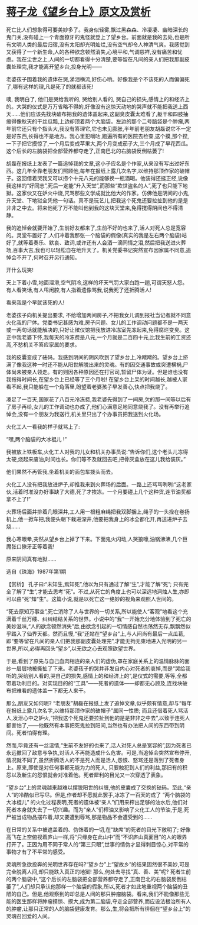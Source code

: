 # [蒋子龙《望乡台上》原文及赏析](https://www.vrrw.net/wx/15337.html)

死亡比人们想象得可要美妙多了。我身似轻雾,飘过黑森森、冷凄凄、幽暗深长的鬼门关,没有碰上一个青面獠牙的鬼怪就登上了望乡台。前面就是我的去处,也是所有文明人类的最后归宿,没有太阳却光明灿烂,没有空气却令人神清气爽。我感觉到又获得了一个新生命,人的各种欲念顿然消失,心境平和,气调慈祥,没有痛苦和忧虑。我在尘世之上,人间的一切都看得十分清楚,要等留在凡间的亲人们把我那副皮囊处理完,我才能离开望乡台,投身光明——

老婆孩子围着我的遗体在哭,涕泪横流,好伤心哟。好像我是个不该死的人而偏偏死了,哪有这样的理,凡是死了的就都该死!

噢, 我明白了, 他们是哭给我听的, 哭给别人看的, 哭自己的损失,感情上的和经济上的。大哭的仪式是万万省略不得的,好像没有这惊天动地的哭声就不能把我送上西天……他们应该先找块破布把我的遗体盖起来,这副臭皮囊太难看了,躯干和四肢抽缩得像秋天的干丝瓜瓢,上边却顶着两个大脑袋。左边的那个二号脑袋是个肿瘤,两年前它还只有个指头大,我没有答理它,它也未见膨胀,半年前老朋友胡磊说它不一定是好东西,长得也不是地方。我心里犯嘀咕,跑遍所有的医院去检查,这个摸,那个捏,一下子把它摸惊了,一个月后变成苹果大,两个月变成茄子大,三个月成了早花西瓜。这个后长的左脑袋把全部营养都夺走了,正南巴北的右脑袋反倒枯萎了!

胡磊在报纸上发表了一篇追悼我的文章,这小子应名是个作家,从来没有写出过好东西。这几年全靠老朋友们照顾他,每年在报纸上露几次名字,以维持那顶作家的破帽子。这回借着哭我又可以捞个十元八元的能够换一瓶酒喝。他装得还挺正经,说像我这样的“好同志”,死后一定能“升入天堂”,而那些“欺世盗名的人”,死了也只能下地狱。这家伙又在妒火中烧,咒骂那些文学成就比他大的作家。仿佛他是阴间的小鬼,升天堂、下地狱全凭他一句话。真不是玩艺儿,把我这个死鬼还要拉扯到他的是是非非之中去。将来他死了万不能叫他到我的这块天堂来,免得搅得阴间也不得清静。

我的追悼会就要开始了,生前好友都来了,生前不好的也来了,活人对死人总是宽容的。灵堂布置好了,人们冲着我那张一个脑袋的假像(真实的我是左右两个脑袋)站好了,就等着奏乐、默哀、致词,或许还有人会洒一滴同情之泪,然后把我送进火葬场,百事大吉,我也可以轻松自在地升天了。机关党委书记突然宣布因家属不同意,追悼会不开了,何时召开另行通知。

开什么玩笑!

天上下着小雪,地面溜滑,空气阴冷,这样的坏天气罚大家白跑一趟,可谓天怒人怨。有人看笑话,有人甩闲腔,有人指着遗像骂我,说我死了还折腾活人!

看来我是个早就该死的人!

老婆孩子向机关提出要求, 不给增加两间房子,不把我女儿调到报社当记者就不同意火化我的尸体。党委书记甚感为难,房子问题、女儿的工作调动问题都不是一两天或一两句话就能解决的,只好让殡仪馆把我放进冷冻室先冻起来,免得腐烂变臭。这正中我老婆下怀,我每天的冷冻费是八元,一个月就是二百四十元,比我生前的工资还高,不愁机关不答应家属的要求。

我的皮囊变成了砝码。我感到阴间的阴风吹到了望乡台上,冷飕飕的。望乡台上挤满了像我这种一时还不能从阳世解脱出来的灵魂。有的因交通事故或突遭横祸,尸体尚未被亲人领走。有的则因各种原因还在打官司,暂留尸体为证。但是谁也没有我拖得时间长,在望乡台上已经等了三个月啦! 在望乡台上呆的时间越长,越被人家看不起,我只能躲在一个角落里,盼望着老婆孩子早发善心,快点把我烧了。

凑足了一百天,国家花了八百元冷冻费,我老婆先得到了一间房,欠的那一间等以后有了房子再给,女儿的工作调动也办成了,他们心满意足地同意烧我了。没有再举行追悼会,没有一个朋友为我送行,机关里只出了个办事员把我送到火化场。

火化工人一看我的样子就骂上了:

“嘿,两个脑袋的大冰棍儿 !”

我被放上铁板车,火化工人对我的儿女和机关办事员说:“告诉你们,这个老头儿冻得太硬,烧起来废油,时间也长。你们等不及就回去吧,把骨灰盒放在这儿我给装灰。”

他们果然不再管我,坐着机关的面包车拨头而去。

火化工人没有把我放进炉子,却推我来到火葬场的后面。一路上还骂骂咧咧:“这老家伙,活着时准没办好事缺了大德,死了才挨冻。一个月要碰上几个这种货,连节油奖都拿不上了!”

火葬场后面并排着几眼深井,工人用一根粗麻绳把我双脚捆上,绳子的一头拴在卷扬机上,他一掀车把,我便头朝下栽进深井,他要把我身上的冰全都化开,再送进炉子去烧……

我心寒眼晕,突然从望乡台上掉了下来。下面鬼火闪动,人哭狼嚎,油锅沸沸,几个巨魔张口獠牙正等着我!

原来阴间真有地狱……

选自《珠海》1987年第1期



【赏析】 孔子曰:“未知生,焉知死”,他以为只有通过了解“生”,才能了解“死”; 只有完全了解了“生”,才能去思考“死”。不过,从死亡的角度上也可以深远地洞烛人生,亦即可以由“死”知“生”。这篇小说,就是以死亡这一绝妙的视角来观照人世间的。

“死去原知万事空”,死亡消除了人与世界的一切关系,所以能使人“客观”地看这个充满着千丝万缕、纠纠结结关系的世界。小说中的“我”一开始充分地体验到了死亡的美妙滋味,“人的欲念顿然消失”后,由欲念引起的一切情感自然也荡然无存,飘飘然似乎踏入了仙界天都。然而且慢,“我”还站在“望乡台”上,与人间尚有最后一点瓜葛,即“要等留在凡间的亲人们把我那副皮囊处理完”,才能无拘无束地进入光明的另一世界,所以,必得再回头“望乡”,以无欲之心去观照欲望世界。

于是,看到了原先与自己血肉相连的亲人们的虚伪,罩在家庭关系上的温情脉脉的面纱一层层地被撕扯了下来。老婆孩子的哭并非发自内心对死者的哀悼,而是“哭给我听的,哭给别人看的,哭自己的损失,感情上的和经济上的”,是仪式的需要,等等,全都带着功利目的。对实现目的的“工具”——死者的遗体——却都无心顾及,连找块破布把难看的遗体盖一下都无人来干。

那么,朋友又如何呢? “老朋友”胡磊在报纸上发了追悼文章,似乎颇有情意,却与“每年在报纸上露几次名字,以维持那顶作家的破帽子”属同一性质; 而且还借着死人骂活人,发泄心中之妒火,“把我这个死鬼还要拉扯到他的是是非非之中去”,以致于连死人都害怕了,——他既然有本事把死鬼拉到阳间,当然也有办法把人间的东西带到阴间。死者怕得有理。

然而,毕竟还有一丝温情,“生前不友好的也来了,活人对死人总是宽容的”,因为死者已永远撤回了敌意与争执,对活人不再能造成什么危害。可是,当追悼会突然宣布停开,情况就不同了,虽然折腾活人的不是死人而是活人,怨恨、怒骂还是落到了死者身上。原来,即使是对任何事都无能为力的死人, 只要触犯到人们的利益,那旧有的积怨以及新生的怨恨就会对准着他。死者犀利的目光又一次穿透了表象。

“望乡台”上的灵魂越来越难以摆脱阳世的纠缠,他的皮囊成了交换的砝码。至此,“亲人”的冷酷似已写尽。但是,作者却不愿就此罢手,冰冻了一百天的成了 “两个脑袋的大冰棍儿” 的火化过程表明,死者的遗体被“亲人”们用来榨出足够的油水后,他们对死者本身就失去了一切兴趣。而为“亲人”们榨油又影响了火化工人的节油,于是,死尸被当成物品摆布着,却又要遭到辱骂,那是物品不会遭受到的……

在日常的关系中被遮盖着的、伪饰着的一切,在“缺席”的死者的目光下敞明了; 好像高飞在上空俯视着庐山一样,将“只缘身在此山中”而“不识庐山真面目”的人的眼界打开了。正因为用不同于常人的“第三只眼”,世事的情伪才显得刺目惊心,对平常的事物才有了不平常的感受。

灵魂所急欲投奔的光明世界存在吗?“望乡台”上“望故乡”的结果固然很不美妙,可是完全脱离人间,却只能跌入真正的地狱! 那么,何处去寻找“真、善、美”呢? 死者生前的两个脑袋中,“这个后长的左脑袋把全部营养都夺走了,正南巴北的右脑袋反倒枯萎了”,人们却只承认他那样一个脑袋的假象,所以,死者才如此地重视两个脑袋的丑陋的自己。但是,他观察到的却总是人间的那只肿瘤脑袋。看来,我们不能像那些无能的医生那样将肿瘤摸惊、摸大,成为第二脑袋,夺走全部营养,而应设法根治所有人的肿瘤,让那只正常的人的脑袋健康发育。那么,生,将会把所有徘徊在“望乡台上”的灵魂召回爱的人间。

